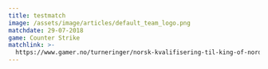 ```yaml
---
title: testmatch
image: /assets/image/articles/default_team_logo.png
matchdate: 29-07-2018
game: Counter Strike
matchlink: >-
  https://www.gamer.no/turneringer/norsk-kvalifisering-til-king-of-nordic-play-off-sesong-12-episode-1/4957/
---
```


